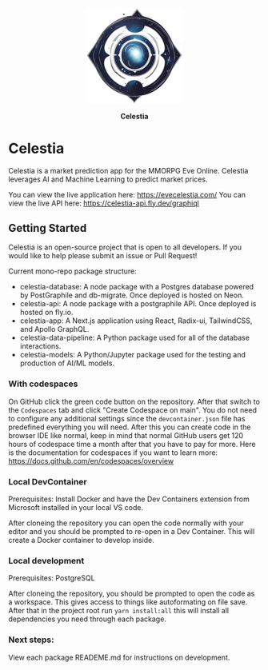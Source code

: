 
<div align="center">
  <p>
    <img alt="Logo" src="celestia-logo.png" width="192">
  </p>
  <p>
    <b>Celestia</b>
  </p>
  </p>
</div>

# Celestia

Celestia is a market prediction app for the MMORPG Eve Online.
Celestia leverages AI and Machine Learning to predict market prices.

You can view the live application here: https://evecelestia.com/
You can view the live API here: https://celestia-api.fly.dev/graphiql

## Getting Started
Celestia is an open-source project that is open to all developers. If you would like to help please submit an issue or Pull Request!

Current mono-repo package structure:
- celestia-database: A node package with a Postgres database powered by PostGraphile and db-migrate. Once deployed is hosted on Neon.
- celestia-api: A node package with a postgraphile API. Once deployed is hosted on fly.io.
- celestia-app: A Next.js application using React, Radix-ui, TailwindCSS, and Apollo GraphQL.
- celestia-data-pipeline: A Python package used for all of the database interactions.
- celestia-models: A Python/Jupyter package used for the testing and production of AI/ML models.

### With codespaces
On GitHub click the green code button on the repository. After that switch to the `Codespaces` tab and click "Create Codespace on main". You do not need to configure any additional settings since the `devcontainer.json` file has predefined everything you will need. After this you can create code in the browser IDE like normal, keep in mind that normal GitHub users get 120 hours of codespace time a month after that you have to pay for more. Here is the documentation for codespaces if you want to learn more:
https://docs.github.com/en/codespaces/overview

### Local DevContainer
Prerequisites: Install Docker and have the Dev Containers extension from Microsoft installed in your local VS code.

After cloneing the repository you can open the code normally with your editor and you should be prompted to re-open in a Dev Container. This will create a Docker container to develop inside.

### Local development
Prerequisites: PostgreSQL

After cloneing the repository, you should be prompted to open the code as a workspace. This gives access to things like autoformating on file save. After that in the project root run `yarn install:all` this will install all dependencies you need through each package.

### Next steps:
View each package READEME.md for instructions on development.
